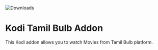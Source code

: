 ![Downloads](https://img.shields.io/github/downloads/thirumurthy/kodi-bulb-tamil/total.svg?style=for-the-badge&logo=github)

# Kodi Tamil Bulb Addon
 This Kodi addon allows you to watch Movies from Tamil Bulb platform.


